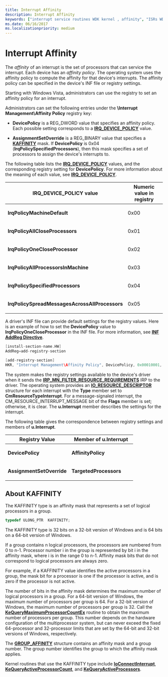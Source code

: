 ```yaml
---
title: Interrupt Affinity
description: Interrupt Affinity
keywords: ["interrupt service routines WDK kernel , affinity", "ISRs WDK kernel , affinity", "affinity policy WDK interrupts", "IRQ_DEVICE_POLICY", "processor affinity WDK kernel"]
ms.date: 06/16/2017
ms.localizationpriority: medium
---
```


# Interrupt Affinity


The *affinity* of an interrupt is the set of processors that can service the interrupt. Each device has an *affinity policy*. The operating system uses the affinity policy to compute the affinity for that device's interrupts. The affinity policy can be specified in the device's INF file or registry settings.

Starting with Windows Vista, administrators can use the registry to set an affinity policy for an interrupt.

Administrators can set the following entries under the **\\Interrupt Management\\Affinity Policy** registry key:

-   **DevicePolicy** is a REG\_DWORD value that specifies an affinity policy. Each possible setting corresponds to a [**IRQ\_DEVICE\_POLICY**](/windows-hardware/drivers/ddi/wdm/ne-wdm-_irq_device_policy) value.


-   **AssignmentSetOverride** is a REG\_BINARY value that specifies a [**KAFFINITY**](#about-kaffinity) mask. If **DevicePolicy** is 0x04 (**IrqPolicySpecifiedProcessors**), then this mask specifies a set of processors to assign the device's interrupts to.

The following table lists the [**IRQ\_DEVICE\_POLICY**](/windows-hardware/drivers/ddi/wdm/ne-wdm-_irq_device_policy) values, and the corresponding registry setting for **DevicePolicy**. For more information about the meaning of each value, see [**IRQ\_DEVICE\_POLICY**](/windows-hardware/drivers/ddi/wdm/ne-wdm-_irq_device_policy).

<table>
<colgroup>
<col width="50%" />
<col width="50%" />
</colgroup>
<thead>
<tr class="header">
<th>IRQ_DEVICE_POLICY value</th>
<th>Numeric value in registry</th>
</tr>
</thead>
<tbody>
<tr class="odd">
<td><p><strong>IrqPolicyMachineDefault</strong></p></td>
<td><p>0x00</p></td>
</tr>
<tr class="even">
<td><p><strong>IrqPolicyAllCloseProcessors</strong></p></td>
<td><p>0x01</p></td>
</tr>
<tr class="odd">
<td><p><strong>IrqPolicyOneCloseProcessor</strong></p></td>
<td><p>0x02</p></td>
</tr>
<tr class="even">
<td><p><strong>IrqPolicyAllProcessorsInMachine</strong></p></td>
<td><p>0x03</p></td>
</tr>
<tr class="odd">
<td><p><strong>IrqPolicySpecifiedProcessors</strong></p></td>
<td><p>0x04</p></td>
</tr>
<tr class="even">
<td><p><strong>IrqPolicySpreadMessagesAcrossAllProcessors</strong></p></td>
<td><p>0x05</p></td>
</tr>
</tbody>
</table>

 

A driver's INF file can provide default settings for the registry values. Here is an example of how to set the **DevicePolicy** value to **IrqPolicyOneCloseProcessor** in the INF file. For more information, see [**INF AddReg Directive**](../install/inf-addreg-directive.md).

```cpp
[install-section-name.HW]
AddReg=add-registry-section 

[add-registry-section]
HKR, "Interrupt Management\Affinity Policy", DevicePolicy, 0x00010001, 2
```

The system makes the registry settings available to the device's driver when it sends the [**IRP\_MN\_FILTER\_RESOURCE\_REQUIREMENTS**](./irp-mn-filter-resource-requirements.md) IRP to the driver. The operating system provides an [**IO\_RESOURCE\_DESCRIPTOR**](/windows-hardware/drivers/ddi/wdm/ns-wdm-_io_resource_descriptor) structure for each interrupt with the **Type** member set to **CmResourceTypeInterrupt**. For a message-signaled interrupt, the CM\_RESOURCE\_INTERRUPT\_MESSAGE bit of the **Flags** member is set; otherwise, it is clear. The **u.Interrupt** member describes the settings for the interrupt.

The following table gives the correspondence between registry settings and members of **u.Interrupt**.

<table>
<colgroup>
<col width="50%" />
<col width="50%" />
</colgroup>
<thead>
<tr class="header">
<th>Registry Value</th>
<th>Member of u.Interrupt</th>
</tr>
</thead>
<tbody>
<tr class="odd">
<td><p><strong>DevicePolicy</strong></p></td>
<td><p><strong>AffinityPolicy</strong></p></td>
</tr>
<tr class="even">
<td><p><strong>AssignmentSetOverride</strong></p></td>
<td><p><strong>TargetedProcessors</strong></p></td>
</tr>
</tbody>
</table>

## About KAFFINITY

The KAFFINITY type is an affinity mask that represents a set of logical processors in a group.

```cpp
typedef ULONG_PTR  KAFFINITY;
```

The KAFFINITY type is 32 bits on a 32-bit version of Windows and is 64 bits on a 64-bit version of Windows.

If a group contains n logical processors, the processors are numbered from 0 to n-1. Processor number i in the group is represented by bit i in the affinity mask, where i is in the range 0 to n-1. Affinity mask bits that do not correspond to logical processors are always zero.

For example, if a KAFFINITY value identifies the active processors in a group, the mask bit for a processor is one if the processor is active, and is zero if the processor is not active.

The number of bits in the affinity mask determines the maximum number of logical processors in a group. For a 64-bit version of Windows, the maximum number of processors per group is 64. For a 32-bit version of Windows, the maximum number of processors per group is 32. Call the [**KeQueryMaximumProcessorCountEx**](/windows-hardware/drivers/ddi/ntddk/nf-ntddk-kequerymaximumprocessorcountex) routine to obtain the maximum number of processors per group. This number depends on the hardware configuration of the multiprocessor system, but can never exceed the fixed 64-processor and 32-processor limits that are set by the 64-bit and 32-bit versions of Windows, respectively.

The [**GROUP_AFFINITY**](/windows-hardware/drivers/ddi/miniport/ns-miniport-_group_affinity) structure contains an affinity mask and a group number. The group number identifies the group to which the affinity mask applies.

Kernel routines that use the KAFFINITY type include [**IoConnectInterrupt**](/windows-hardware/drivers/ddi/wdm/nf-wdm-ioconnectinterrupt), [**KeQueryActiveProcessorCount**](/windows-hardware/drivers/ddi/ntddk/nf-ntddk-kequeryactiveprocessorcount), and [**KeQueryActiveProcessors**](/windows-hardware/drivers/ddi/ntddk/nf-ntddk-kequeryactiveprocessors). 

 

 

